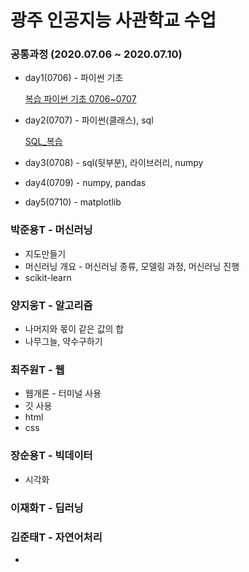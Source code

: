# 광주 인공지능 사관학교 수업

### 공통과정 (2020.07.06 ~ 2020.07.10)
* day1(0706) - 파이썬 기초

  [복습 파이썬 기초 0706~0707](https://github.com/bokyungJ/AI_school/blob/master/0706_%ED%8C%8C%EC%9D%B4%EC%8D%AC%20%EA%B8%B0%EC%B4%88%EB%B3%B5%EC%8A%B5.ipynb)
* day2(0707) - 파이썬(클래스), sql

  [SQL_복습](https://github.com/bokyungJ/AI_school/blob/master/0707_SQL%EB%B3%B5%EC%8A%B5.ipynb)
* day3(0708) - sql(뒷부분), 라이브러리, numpy
* day4(0709) - numpy, pandas
* day5(0710) - matplotlib

### 박준용T - 머신러닝
* 지도만들기
* 머신러닝 개요 - 머신러닝 종류, 모델링 과정, 머신러닝 진행 
* scikit-learn

### 양지웅T - 알고리즘
* 나머지와 몫이 같은 값의 합
* 나무그늘, 약수구하기

### 최주원T - 웹
* 웹개론 - 터미널 사용
* 깃 사용
* html
* css

### 장순용T - 빅데이터
* 시각화

### 이재화T - 딥러닝

### 김준태T - 자연어처리
* 


